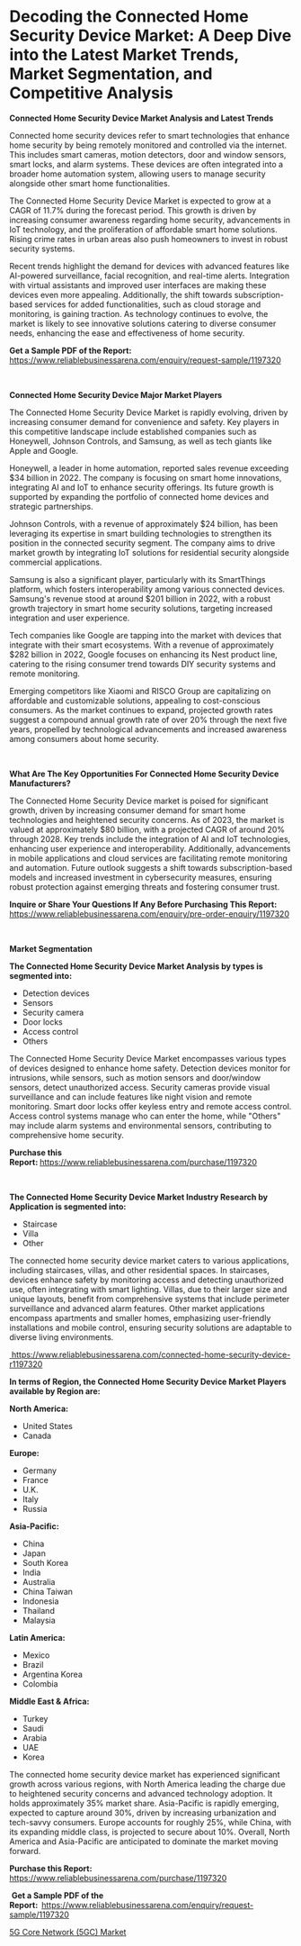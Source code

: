 <p><h1>Decoding the Connected Home Security Device Market: A Deep Dive into the Latest Market Trends, Market Segmentation, and Competitive Analysis</h1></p><p><strong>Connected Home Security Device Market Analysis and Latest Trends</strong></p>
<p><p>Connected home security devices refer to smart technologies that enhance home security by being remotely monitored and controlled via the internet. This includes smart cameras, motion detectors, door and window sensors, smart locks, and alarm systems. These devices are often integrated into a broader home automation system, allowing users to manage security alongside other smart home functionalities.</p><p>The Connected Home Security Device Market is expected to grow at a CAGR of 11.7% during the forecast period. This growth is driven by increasing consumer awareness regarding home security, advancements in IoT technology, and the proliferation of affordable smart home solutions. Rising crime rates in urban areas also push homeowners to invest in robust security systems.</p><p>Recent trends highlight the demand for devices with advanced features like AI-powered surveillance, facial recognition, and real-time alerts. Integration with virtual assistants and improved user interfaces are making these devices even more appealing. Additionally, the shift towards subscription-based services for added functionalities, such as cloud storage and monitoring, is gaining traction. As technology continues to evolve, the market is likely to see innovative solutions catering to diverse consumer needs, enhancing the ease and effectiveness of home security.</p></p>
<p><strong>Get a Sample PDF of the Report:&nbsp;</strong> <a href="https://www.reliablebusinessarena.com/enquiry/request-sample/1197320?utm_campaign=2343&utm_medium=2&utm_source=Github&utm_content=ia&utm_term=15022025&utm_id=connected-home-security-device">https://www.reliablebusinessarena.com/enquiry/request-sample/1197320</a></p>
<p>&nbsp;</p>
<p><strong>Connected Home Security Device Major Market Players</strong></p>
<p><p>The Connected Home Security Device Market is rapidly evolving, driven by increasing consumer demand for convenience and safety. Key players in this competitive landscape include established companies such as Honeywell, Johnson Controls, and Samsung, as well as tech giants like Apple and Google.</p><p>Honeywell, a leader in home automation, reported sales revenue exceeding $34 billion in 2022. The company is focusing on smart home innovations, integrating AI and IoT to enhance security offerings. Its future growth is supported by expanding the portfolio of connected home devices and strategic partnerships.</p><p>Johnson Controls, with a revenue of approximately $24 billion, has been leveraging its expertise in smart building technologies to strengthen its position in the connected security segment. The company aims to drive market growth by integrating IoT solutions for residential security alongside commercial applications.</p><p>Samsung is also a significant player, particularly with its SmartThings platform, which fosters interoperability among various connected devices. Samsung's revenue stood at around $201 billion in 2022, with a robust growth trajectory in smart home security solutions, targeting increased integration and user experience.</p><p>Tech companies like Google are tapping into the market with devices that integrate with their smart ecosystems. With a revenue of approximately $282 billion in 2022, Google focuses on enhancing its Nest product line, catering to the rising consumer trend towards DIY security systems and remote monitoring.</p><p>Emerging competitors like Xiaomi and RISCO Group are capitalizing on affordable and customizable solutions, appealing to cost-conscious consumers. As the market continues to expand, projected growth rates suggest a compound annual growth rate of over 20% through the next five years, propelled by technological advancements and increased awareness among consumers about home security.</p></p>
<p>&nbsp;</p>
<p><strong>What Are The Key Opportunities For Connected Home Security Device Manufacturers?</strong></p>
<p><p>The Connected Home Security Device market is poised for significant growth, driven by increasing consumer demand for smart home technologies and heightened security concerns. As of 2023, the market is valued at approximately $80 billion, with a projected CAGR of around 20% through 2028. Key trends include the integration of AI and IoT technologies, enhancing user experience and interoperability. Additionally, advancements in mobile applications and cloud services are facilitating remote monitoring and automation. Future outlook suggests a shift towards subscription-based models and increased investment in cybersecurity measures, ensuring robust protection against emerging threats and fostering consumer trust.</p></p>
<p><strong>Inquire or Share Your Questions If Any Before Purchasing This Report:</strong> <a href="https://www.reliablebusinessarena.com/enquiry/pre-order-enquiry/1197320?utm_campaign=2343&utm_medium=2&utm_source=Github&utm_content=ia&utm_term=15022025&utm_id=connected-home-security-device">https://www.reliablebusinessarena.com/enquiry/pre-order-enquiry/1197320</a></p>
<p>&nbsp;</p>
<p><strong>Market Segmentation</strong></p>
<p><strong>The Connected Home Security Device Market Analysis by types is segmented into:</strong></p>
<p><ul><li>Detection devices</li><li>Sensors</li><li>Security camera</li><li>Door locks</li><li>Access control</li><li>Others</li></ul></p>
<p><p>The Connected Home Security Device Market encompasses various types of devices designed to enhance home safety. Detection devices monitor for intrusions, while sensors, such as motion sensors and door/window sensors, detect unauthorized access. Security cameras provide visual surveillance and can include features like night vision and remote monitoring. Smart door locks offer keyless entry and remote access control. Access control systems manage who can enter the home, while "Others" may include alarm systems and environmental sensors, contributing to comprehensive home security.</p></p>
<p><strong>Purchase this Report:&nbsp;</strong><a href="https://www.reliablebusinessarena.com/purchase/1197320?utm_campaign=2343&utm_medium=2&utm_source=Github&utm_content=ia&utm_term=15022025&utm_id=connected-home-security-device">https://www.reliablebusinessarena.com/purchase/1197320</a></p>
<p>&nbsp;</p>
<p><strong>The Connected Home Security Device Market Industry Research by Application is segmented into:</strong></p>
<p><ul><li>Staircase</li><li>Villa</li><li>Other</li></ul></p>
<p><p>The connected home security device market caters to various applications, including staircases, villas, and other residential spaces. In staircases, devices enhance safety by monitoring access and detecting unauthorized use, often integrating with smart lighting. Villas, due to their larger size and unique layouts, benefit from comprehensive systems that include perimeter surveillance and advanced alarm features. Other market applications encompass apartments and smaller homes, emphasizing user-friendly installations and mobile control, ensuring security solutions are adaptable to diverse living environments.</p></p>
<p><a href="https://www.reliablebusinessarena.com/connected-home-security-device-r1197320?utm_campaign=2343&utm_medium=2&utm_source=Github&utm_content=ia&utm_term=15022025&utm_id=connected-home-security-device">&nbsp;https://www.reliablebusinessarena.com/connected-home-security-device-r1197320</a></p>
<p><strong>In terms of Region, the Connected Home Security Device Market Players available by Region are:</strong></p>
<p>
    <p> <strong> North America: </strong>
        <ul>
            <li>United States</li>
            <li>Canada</li>
        </ul>
        </p> 
    <p> <strong> Europe: </strong>
        <ul>
            <li>Germany</li>
            <li>France</li>
            <li>U.K.</li>
            <li>Italy</li>
            <li>Russia</li>
        </ul>
        </p> 
    <p> <strong> Asia-Pacific: </strong>
        <ul>
            <li>China</li>
            <li>Japan</li>
            <li>South Korea</li>
            <li>India</li>
            <li>Australia</li>
            <li>China Taiwan</li>
            <li>Indonesia</li>
            <li>Thailand</li>
            <li>Malaysia</li>
        </ul>
        </p> 
    <p> <strong> Latin America: </strong>
        <ul>
            <li>Mexico</li>
            <li>Brazil</li>
            <li>Argentina Korea</li>
            <li>Colombia</li>
        </ul>
        </p> 
    <p> <strong> Middle East & Africa: </strong>
        <ul>
            <li>Turkey</li>
            <li>Saudi</li>
            <li>Arabia</li>
            <li>UAE</li>
            <li>Korea</li>
        </ul>
    </p>
    </p>
<p><p>The connected home security device market has experienced significant growth across various regions, with North America leading the charge due to heightened security concerns and advanced technology adoption. It holds approximately 35% market share. Asia-Pacific is rapidly emerging, expected to capture around 30%, driven by increasing urbanization and tech-savvy consumers. Europe accounts for roughly 25%, while China, with its expanding middle class, is projected to secure about 10%. Overall, North America and Asia-Pacific are anticipated to dominate the market moving forward.</p></p>
<p><strong>Purchase this Report: </strong><a href="https://www.reliablebusinessarena.com/purchase/1197320?utm_campaign=2343&utm_medium=2&utm_source=Github&utm_content=ia&utm_term=15022025&utm_id=connected-home-security-device">https://www.reliablebusinessarena.com/purchase/1197320</a></p>
<p>&nbsp;<strong>Get a Sample PDF of the Report:&nbsp;&nbsp;</strong><a href="https://www.reliablebusinessarena.com/enquiry/request-sample/1197320?utm_campaign=2343&utm_medium=2&utm_source=Github&utm_content=ia&utm_term=15022025&utm_id=connected-home-security-device">https://www.reliablebusinessarena.com/enquiry/request-sample/1197320</a></p>
<p><strong></strong></p>
<p><p><a href="https://github.com/cheryjhonson/Market-Research-Report-List-1/blob/main/5g-core-network-5gc-market.md?utm_campaign=2343&utm_medium=2&utm_source=Github&utm_content=ia&utm_term=15022025&utm_id=connected-home-security-device">5G Core Network (5GC) Market</a></p></p>
